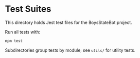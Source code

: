 # Test Suites

This directory holds Jest test files for the BoysStateBot project.

Run all tests with:

```bash
npm test
```

Subdirectories group tests by module; see `utils/` for utility tests.
